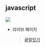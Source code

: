 ## javascript
<img src="https://img.shields.io/badge/JavaScript-F7DF1E?style=for-the-badge&logo=JavaScript&logoColor=white">

- 라이브 페이지
  > [끝말잇기](https://magracarta.github.io/javascript/%EB%81%9D%EB%A7%90%EC%9E%87%EA%B8%B0/index.html)
